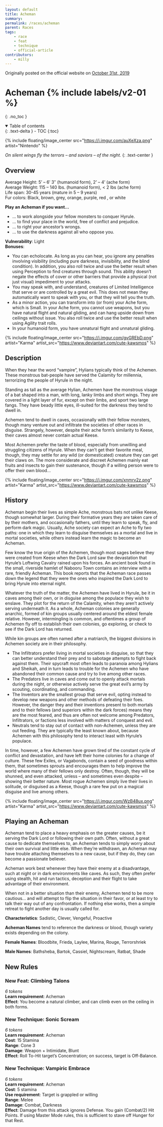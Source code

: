 ```yaml
---
layout: default
title: Acheman
summary:
permalink: /races/acheman
parent: Races
tags:
    - race
    - feat
    - technique
    - official-article
contributors:
    - milly
---
```


Originally posted on the official website on [October 31st, 2019](https://reclaimthewild.net/index.php/2019/10/31/new-race-acheman/)

# Acheman {% include labels/v2-01 %}
{: .no_toc }

<details open markdown="block">
  <summary>
    Table of contents
  </summary>
  {: .text-delta }
- TOC
{:toc}
</details>

{% include floating/image_center src="https://i.imgur.com/auXeXza.png" artist="Nintendo" %}

*On silent wings fly the terrors – and saviors – of the night.*
{: .text-center }

## Overview

Average Height: 5’ – 6′ 3″ (humanoid form), 2’ – 4’ (ache form)  
Average Weight: 115 – 140 lbs. (humanoid form), < 2 lbs (ache form)  
Life span: 30-45 years (mature in 5 – 9 years)  
Fur colors: Black, brown, grey, orange, purple, red , or white

**Play an Acheman if you want…**
* … to work alongside your fellow monsters to conquer Hyrule.
* … to find your place in the world, free of conflict and prejudice.
* … to right your ancestor’s wrongs.
* … to use the darkness against all who oppose you.

**Vulnerability**: Light  
**Bonuses**:
* You can echolocate. As long as you can hear, you ignore any penalties involving visibility (including pure darkness, invisibility, and the blind condition). In addition, you also roll twice and use the better result when using Perception to find creatures through sound. This ability doesn’t negate the effects of cover or other barriers that provide a physical (not just visual) impediment to your attacks.
* You may speak with, and understand, creatures of Limited Intelligence that serve or are controlled by a great evil. This does not mean they automatically want to speak with you, or that they will tell you the truth.
* As a minor action, you can transform into (or from) your Ache form, which is Small. In your Ache form, you cannot use weapons, but you have natural flight and natural gliding, and can hang upside down from ceilings without issue. You also roll twice and use the better result when using Agility trait rolls.
* In your humanoid form, you have unnatural flight and unnatural gliding. 

{% include floating/image_center src="https://i.imgur.com/gvGREbD.png" artist="Karma" artist_src="https://www.deviantart.com/cute-kawsmos" %}

## Description

When they hear the word “vampire”, Hylians typically think of the Achemen. These monstrous bat-people have served the Calamity for millennia, terrorizing the people of Hyrule in the night.

Standing as tall as the average Hylian, Achemen have the monstrous visage of a bat shaped into a man, with long, lanky limbs and short wings. They are covered in a light layer of fur, except on their limbs, and sport two large fangs. They have beady little eyes, ill-suited for the darkness they tend to dwell in.

Achemen tend to dwell in caves, occasionally with their fellow monsters, though many venture out and infiltrate the societies of other races in disguise. Strangely, however, despite their ache form’s similarity to Keese, their caves almost never contain actual Keese.

Most Achemen prefer the taste of blood, especially from unwilling and struggling citizens of Hyrule. When they can’t get their favorite meal, though, they may settle for any wild (or domesticated) creature they can get their claws on. The more considerate and discreet Achemen mainly eat fruits and insects to gain their sustenance, though if a willing person were to offer their own blood… 

{% include floating/image_center src="https://i.imgur.com/xnmrv2z.png" artist="Karma" artist_src="https://www.deviantart.com/cute-kawsmos" %}

## History

Acheman begin their lives as simple Ache, monstrous bats not unlike Keese, though somewhat larger. During their formative years they are taken care of by their mothers, and occasionally fathers, until they learn to speak, fly, and perform dark magic. Usually, Ache society can expect an Ache to fly two paths: one in which they learn to disguise themselves as a mortal and live in mortal societies, while others instead learn the magic to become an Acheman.

Few know the true origin of the Achemen, though most sages believe they were created from Keese when the Dark Lord saw the devastation that Hyrule’s Loftwing Cavalry rained upon his forces. An ancient book found in the small, riverside hamlet of Nabooru Town contains an interview with a rare, friendly Acheman. This book reports that the Acheman race passes down the legend that they were the ones who inspired the Dark Lord to bring Hyrule into eternal night.

Whatever the truth of the matter, the Achemen have lived in Hyrule, be it in caves among their own, or in disguise among the populace they wish to enslave. They plot for the return of the Calamity, when they aren’t actively serving underneath it. As a whole, Acheman colonies are generally anarchic, formed of kin groups usually centered around the eldest female relative. However, intermingling is common, and oftentimes a group of Achemen fly off to establish their own colonies, go exploring, or check to see if the Dark Lord has returned.

While kin groups are often named after a matriarch, the biggest divisions in Achemen society are in their philosophy.

* The Infiltrators prefer living in mortal societies in disguise, so that they can better understand their prey and to sabotage attempts to fight back against them. Their spycraft most often leads to paranoia among Hylians and Sheikah, and in turn leads to trouble for the Achemen who have abandoned their common cause and try to live among other races.
* The Predators live in caves and come out to openly attack mortals during the night, or otherwise actively serve the great evil’s army by scouting, coordinating, and commanding.
* The Inventors are the smallest group that serve evil, opting instead to develop new weapons and other methods of defeating their foes. However, the danger they and their inventions present to both mortals and to their fellows (and superiors within the dark forces) means they are the most feared, and thus are often not welcome among Predators, Infiltrators, or factions less involved with matters of conquest and evil.
* Neutrals tend to stay out of contact with non-Achemen, unless they are out feeding. They are typically the least known about, because Achemen with this philosophy tend to interact least with Hyrule’s populace.

In time, however, a few Achemen have grown tired of the constant cycle of conflict and devastation, and have left their home colonies for a change of culture. These few Exiles, or Vagabonds, contain a seed of goodness within them, that sometimes sprouts and encourages them to help improve the world where many of their fellows only destroy. Often, though, they will be shunned, and even attacked, unless – and sometimes even despite – showing their better nature. Most rogue Achemen simply live their lives in solitude, or disguised as a Keese, though a rare few put on a magical disguise and live among others. 

{% include floating/image_center src="https://i.imgur.com/WzB48ux.png" artist="Karma" artist_src="https://www.deviantart.com/cute-kawsmos" %}

## Playing an Acheman

Acheman tend to place a heavy emphasis on the greater causes, be it serving the Dark Lord or following their own path. Often, without a great cause to dedicate themselves to, an Acheman tends to simply worry about their own survival and little else. When they’re withdrawn, an Acheman may have trouble attaching themselves to a new cause, but if they do, they can become a passionate believer.

Acheman work best whenever they have their enemy at a disadvantage, such at night or in dark environments like caves. As such, they often prefer using stealth, hit and run tactics, deception and their flight to take advantage of their environment.

When not in a better situation than their enemy, Achemen tend to be more cautious… and will attempt to flip the situation in their favor, or at least try to talk their way out of any confrontation. If nothing else works, then a simple retreat to fight another day is usually called for.

**Characteristics**: Sadistic, Clever, Vengeful, Proactive

**Acheman Names** tend to reference the darkness or blood, though variety exists depending on the colony.

**Female Names**: Bloodbite, Frieda, Laylee, Marina, Rouge, Terrorshriek

**Male Names**: Bathsheba, Bartok, Cassiel, Nightscream, Ratbat, Shade

## New Rules

### New Feat: Climbing Talons

*6 tokens*  
**Learn requirement**: Acheman  
**Effect**: You become a natural climber, and can climb even on the ceiling in both forms.

### New Technique: Sonic Scream

*6 tokens*  
**Learn requirement**: Acheman  
**Cost**: 15 Stamina  
**Range**: Cone 3  
**Damage**: Weapon + Intimidate, Blunt  
**Effect**: Roll To-Hit target’s Concentration; on success, target is Off-Balance.

### New Technique: Vampiric Embrace

*6 tokens*  
**Learn requirement**: Acheman  
**Cost**: 5 stamina  
**Use requirement**: Target is grappled or willing  
**Range**: Melee  
**Damage**: Combat, Darkness  
**Effect**: Damage from this attack ignores Defense. You gain (Combat/2) Hit Points. If using Master Mode rules, this is sufficient to stave off Hunger for that Rest.
